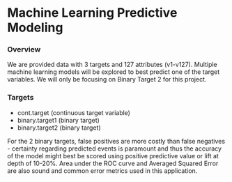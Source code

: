 # Machine Learning Predictive Modeling

### Overview
We are provided data with 3 targets and 127 attributes (v1-v127). Multiple machine learning models will be explored to best predict one of the target variables. We will only be focusing on Binary Target 2 for this project.

### Targets
- cont.target (continuous target variable)
- binary.target1 (binary target)
- binary.target2 (binary target)

For the 2 binary targets, false positives are more costly than false negatives - certainty regarding predicted events is paramount and thus the accuracy of the model might best be scored using positive predictive value or lift at depth of 10-20%. Area under the ROC curve and Averaged Squared Error are also sound and common error metrics used in this application.

